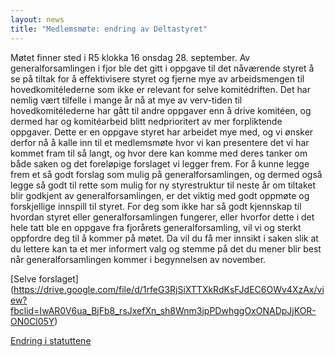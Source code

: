 ```yaml
---
layout: news
title: "Medlemsmøte: endring av Deltastyret"
---
```

Møtet finner sted i R5 klokka 16 onsdag 28. september.
Av generalforsamlingen i fjor ble det gitt i oppgave til det nåværende styret å se på tiltak for å effektivisere styret og fjerne mye av arbeidsmengen til hovedkomitélederne som ikke er relevant for selve komitédriften. Det har nemlig vært tilfelle i mange år nå at mye av verv-tiden til hovedkomitélederne har gått til andre oppgaver enn å drive komitéen, og dermed har og komitéarbeid blitt nedprioritert av mer forpliktende oppgaver.
Dette er en oppgave styret har arbeidet mye med, og vi ønsker derfor nå å kalle inn til et medlemsmøte hvor vi kan presentere det vi har kommet fram til så langt, og hvor dere kan komme med deres tanker om både saken og det foreløpige forslaget vi legger frem. For å kunne legge frem et så godt forslag som mulig på generalforsamlingen, og dermed også legge så godt til rette som mulig for ny styrestruktur til neste år om tiltaket blir godkjent av generalforsamlingen, er det viktig med godt oppmøte og forskjellige innspill til styret.
For deg som ikke har så godt kjennskap til hvordan styret eller generalforsamlingen fungerer, eller hvorfor dette i det hele tatt ble en oppgave fra fjorårets generalforsamling, vil vi og sterkt oppfordre deg til å kommer på møtet. Da vil du få mer innsikt i saken slik at du lettere kan ta et mer informert valg og stemme på det du mener blir best når generalforsamlingen kommer i begynnelsen av november.

[Selve forslaget] (https://drive.google.com/file/d/1rfeG3RjSiXTTXkRdKsFJdEC6OWv4XzAx/view?fbclid=IwAR0V6ua_BjFb8_rsJxefXn_sh8Wnm3jpPDwhggOxONADpJjKOR-ON0Cl05Y)

[Endring i statuttene](https://drive.google.com/file/d/1-h7MsRPimODm9oBg6j1c9QD2gyTaphpW/view?9fbclid=IwAR0FCnHHzFltIpGll3jAku30YrhtACwDaHpqY5tlzpOpO-cGK7_a2egry4)
